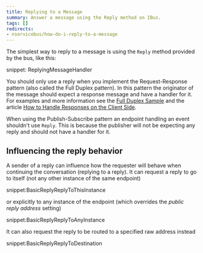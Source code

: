 ```yaml
---
title: Replying to a Message
summary: Answer a message using the Reply method on IBus.
tags: []
redirects:
- nservicebus/how-do-i-reply-to-a-message
---
```


The simplest way to reply to a message is using the `Reply` method provided by the bus, like this:

snippet: ReplyingMessageHandler

You should only use a reply when you implement the Request-Response pattern (also called the Full Duplex pattern). In this pattern the originator of the message should expect a response message and have a handler for it. For examples and more information see the [Full Duplex Sample](/samples/fullduplex/) and the article [How to Handle Responses on the Client Side](/nservicebus/messaging/handling-responses-on-the-client-side.md).

When using the Publish-Subscribe pattern an endpoint handling an event shouldn't use `Reply`. This is because the publisher will not be expecting any reply and should not have a handler for it.

## Influencing the reply behavior

A sender of a reply can influence how the requester will behave when continuing the conversation (replying to a reply). It can request a reply to go to itself (not any other instance of the same endpoint)

snippet:BasicReplyReplyToThisInstance

or explicitly to any instance of the endpoint (which overrides the *public reply address* setting)

snippet:BasicReplyReplyToAnyInstance

It can also request the reply to be routed to a specified raw address instead

snippet:BasicReplyReplyToDestination
